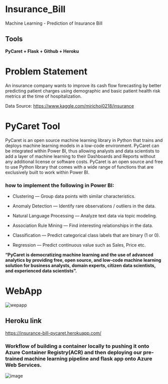 # Insurance_Bill
Machine Learning - Prediction of Insurance Bill

## Tools
**PyCaret + Flask + Github + Heroku**

# Problem Statement
An insurance company wants to improve its cash flow forecasting by better predicting patient charges using demographic and basic patient health risk metrics at the time of hospitalization.

Data Source: https://www.kaggle.com/mirichoi0218/insurance

# PyCaret Tool
PyCaret is an open source machine learning library in Python that trains and deploys machine learning models in a low-code environment. PyCaret can be integrated within Power BI, thus allowing analysts and data scientists to add a layer of machine learning to their Dashboards and Reports without any additional license or software costs. PyCaret is an open source and free to use Python library that comes with a wide range of functions that are exclusively built to work within Power BI.

### how to implement the following in Power BI:
* Clustering — Group data points with similar characteristics.

* Anomaly Detection — Identify rare observations / outliers in the data.

* Natural Language Processing — Analyze text data via topic modeling.

* Association Rule Mining — Find interesting relationships in the data.

* Classification — Predict categorical class labels that are binary (1 or 0).

* Regression — Predict continuous value such as Sales, Price etc.

**“PyCaret is democratizing machine learning and the use of advanced analytics by providing free, open source, and low-code machine learning solution for business analysts, domain experts, citizen data scientists, and experienced data scientists”.**


# WebApp
![wepapp](https://user-images.githubusercontent.com/62986688/118447424-62350880-b70e-11eb-9c58-e65fd24ed772.png)

## Heroku link
https://insurance-bill-pycaret.herokuapp.com/

### Workflow of building a container locally to pushing it onto Azure Container Registry(ACR) and then deploying our pre-trained machine learning pipeline and flask app onto Azure Web Services.
![image](https://user-images.githubusercontent.com/62986688/118616506-641acc80-b7df-11eb-9e1e-0416d66fa8ad.png)
